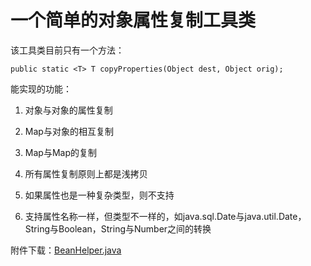 一个简单的对象属性复制工具类
=======

该工具类目前只有一个方法：

    public static <T> T copyProperties(Object dest, Object orig);

能实现的功能：

1. 对象与对象的属性复制

2. Map与对象的相互复制

3. Map与Map的复制

4. 所有属性复制原则上都是浅拷贝

5. 如果属性也是一种复杂类型，则不支持

6. 支持属性名称一样，但类型不一样的，如java.sql.Date与java.util.Date，String与Boolean，String与Number之间的转换

附件下载：[BeanHelper.java](BeanHelper.java?raw=true)
